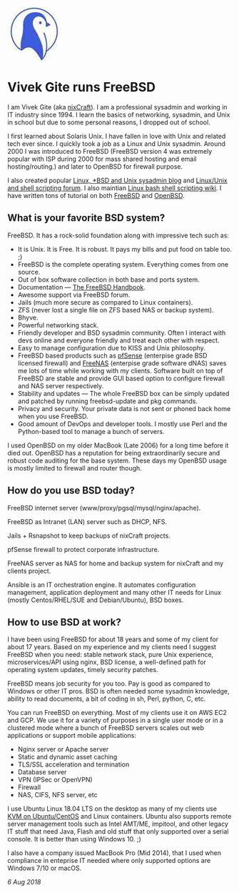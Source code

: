 <p><a href="/" alt="avatar" title="home page"><img src="nixCraft.jpeg" class="avatar"></a></p>

# Vivek Gite runs FreeBSD

I am Vivek Gite (aka [nixCraft](https://twitter.com/nixCraft)).
I am a professional sysadmin and working in IT industry since 1994.
I learn the basics of networking, sysadmin, and Unix in school but
due to some personal reasons, I dropped out of school. 

I first learned about Solaris Unix. I have fallen in love with Unix
and related tech ever since. I quickly took a job as a Linux and
Unix sysadmin. Around 2000 I was introduced to FreeBSD (FreeBSD
version 4 was extremely popular with ISP during 2000 for mass shared
hosting and email hosting/routing.) and later to OpenBSD for firewall
purpose.

I also created popular [Linux, *BSD and Unix sysadmin
blog](https://www.cyberciti.biz/) and [Linux/Unix and shell scripting
forum](https://www.nixcraft.com/). I also maintian [Linux bash shell
scripting wiki](https://bash.cyberciti.biz/guide/Main_Page). I have
written tons of tutorial on both
[FreeBSD](https://www.cyberciti.biz/faq/category/freebsd/) and
[OpenBSD](https://www.cyberciti.biz/faq/category/openbsd/).

## What is your favorite BSD system?

FreeBSD. It has a rock-solid foundation along with impressive tech
such as:

- It is Unix. It is Free. It is robust. It pays my bills and put
  food on table too. ;)
- FreeBSD is the complete operating system. Everything comes from
  one source.
- Out of box software collection in both base and ports system.
- Documentation &mdash; [The FreeBSD
  Handbook](https://www.freebsd.org/doc/handbook/).
- Awesome support via FreeBSD forum.
- Jails (much more secure as compared to Linux containers).
- ZFS (never lost a single file on ZFS based NAS or backup system).
- Bhyve.
- Powerful networking stack.
- Friendly developer and BSD sysadmin community. Often I interact
  with devs online and everyone friendly and treat each other with
  respect.
- Easy to manage configuration due to KISS and Unix philosophy.
- FreeBSD based products such as [pfSense](https://www.pfsense.org/)
  (enterpise grade BSD licensed firewall) and
  [FreeNAS](http://www.freenas.org/) (enterpise grade software dNAS)
  saves me lots of time while working with my clients. Software
  built on top of FreeBSD are stable and provide GUI based option
  to configure firewall and NAS server respectively.
- Stability and updates &mdash; The whole FreeBSD box can be simply updated
  and patched by running freebsd-update and pkg commands.
- Privacy and security. Your private data is not sent or phoned
  back home when you use FreeBSD.
- Good amount of DevOps and developer tools. I mostly use Perl and
  the Python-based tool to manage a bunch of servers.

I used OpenBSD on my older MacBook (Late 2006) for a long time
before it died out. OpenBSD has a reputation for being extraordinarily
secure and robust code auditing for the base system.  These days
my OpenBSD usage is mostly limited to firewall and router though.

## How do you use BSD today?

FreeBSD internet server (www/proxy/pgsql/mysql/nginx/apache).

FreeBSD as Intranet (LAN) server such as DHCP, NFS.

Jails + Rsnapshot to keep backups of nixCraft projects.

pfSense firewall to protect corporate infrastructure.

FreeNAS server as NAS for home and backup system for nixCraft and
my clients project.

Ansible is an IT orchestration engine. It automates configuration
management, application deployment and many other IT needs for
Linux (mostly Centos/RHEL/SUE and Debian/Ubuntu), BSD boxes.

## How to use BSD at work?

I have been using FreeBSD for about 18 years and some of my client
for about 17 years. Based on my experience and my clients need I
suggest FreeBSD when you need: stable network stack, pure Unix
experience, microservices/API using nginx, BSD license, a well-defined
path for operating system updates, timely security patches.

FreeBSD means job security for you too. Pay is good as compared to
Windows or other IT pros. BSD is often needed some sysadmin knowledge,
ability to read documents, a bit of coding in sh, Perl, python, C,
etc.

You can run FreeBSD on everything. Most of my clients use it on AWS
EC2 and GCP. We use it for a variety of purposes in a single user
mode or in a clustered mode where a bunch of FreeBSD servers scales
out web applications or support mobile applications:

- Nginx server or Apache server
- Static and dynamic asset caching
- TLS/SSL acceleration and termination
- Database server
- VPN (IPSec or OpenVPN)
- Firewall
- NAS, CIFS, NFS server, etc

I use Ubuntu Linux 18.04 LTS on the desktop as many of my clients
use [KVM on
Ubuntu/CentOS](https://www.cyberciti.biz/faq/category/linux-kvm/)
and Linux containers. Ubuntu also supports remote server management
tools such as Intel AMT/ME, impitool, and other legacy IT stuff
that need Java, Flash and old stuff that only supported over a
serial console. It is better than using Windows 10. ;)

I also have a company issued MacBook Pro (Mid 2014), that I used
when compliance in enteprise IT needed where only supported options
are Windows 7/10 or macOS.

_6 Aug 2018_
